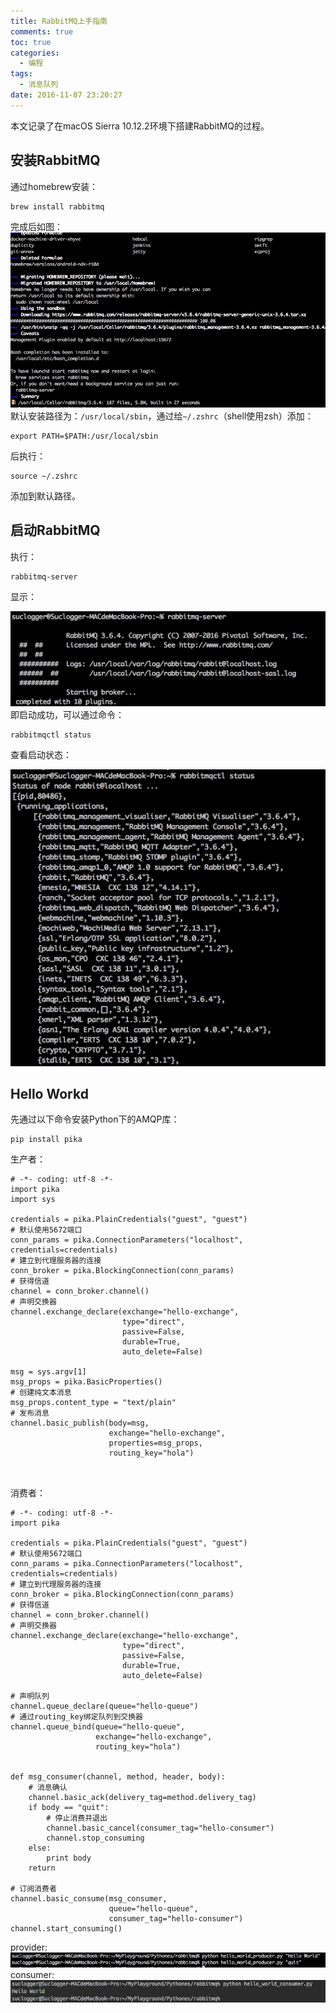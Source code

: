 ```yaml
---
title: RabbitMQ上手指南
comments: true
toc: true
categories:
  - 编程
tags:
  - 消息队列
date: 2016-11-07 23:20:27
---
```

本文记录了在macOS Sierra 10.12.2环境下搭建RabbitMQ的过程。
<!-- more -->
## 安装RabbitMQ
通过homebrew安装：
```
brew install rabbitmq
```
完成后如图：
![](/image/2016-11-07-23-21-57.jpg)
默认安装路径为：`/usr/local/sbin`，通过给`~/.zshrc`（shell使用zsh）添加：
```
export PATH=$PATH:/usr/local/sbin
```
后执行：
```
source ~/.zshrc
```
添加到默认路径。
## 启动RabbitMQ
执行：
```
rabbitmq-server
```
显示：

![](/image/2016-11-07-23-29-16.jpg)
即启动成功，可以通过命令：
```
rabbitmqctl status
```
查看启动状态：

![](/image/2016-11-07-23-30-07.jpg)

## Hello Workd
先通过以下命令安装Python下的AMQP库：
```
pip install pika
```
生产者：
```
# -*- coding: utf-8 -*-
import pika
import sys

credentials = pika.PlainCredentials("guest", "guest")
# 默认使用5672端口
conn_params = pika.ConnectionParameters("localhost", credentials=credentials)
# 建立到代理服务器的连接
conn_broker = pika.BlockingConnection(conn_params)
# 获得信道
channel = conn_broker.channel()
# 声明交换器
channel.exchange_declare(exchange="hello-exchange",
                         type="direct",
                         passive=False,
                         durable=True,
                         auto_delete=False)

msg = sys.argv[1]
msg_props = pika.BasicProperties()
# 创建纯文本消息
msg_props.content_type = "text/plain"
# 发布消息
channel.basic_publish(body=msg,
                      exchange="hello-exchange",
                      properties=msg_props,
                      routing_key="hola")



```
消费者：
```
# -*- coding: utf-8 -*-
import pika

credentials = pika.PlainCredentials("guest", "guest")
# 默认使用5672端口
conn_params = pika.ConnectionParameters("localhost", credentials=credentials)
# 建立到代理服务器的连接
conn_broker = pika.BlockingConnection(conn_params)
# 获得信道
channel = conn_broker.channel()
# 声明交换器
channel.exchange_declare(exchange="hello-exchange",
                         type="direct",
                         passive=False,
                         durable=True,
                         auto_delete=False)

# 声明队列
channel.queue_declare(queue="hello-queue")
# 通过routing_key绑定队列到交换器
channel.queue_bind(queue="hello-queue",
                   exchange="hello-exchange",
                   routing_key="hola")


def msg_consumer(channel, method, header, body):
    # 消息确认
    channel.basic_ack(delivery_tag=method.delivery_tag)
    if body == "quit":
        # 停止消费并退出
        channel.basic_cancel(consumer_tag="hello-consumer")
        channel.stop_consuming
    else:
        print body
    return

# 订阅消费者
channel.basic_consume(msg_consumer,
                      queue="hello-queue",
                      consumer_tag="hello-consumer")
channel.start_consuming()

```

provider:
![](/image/2016-11-07-23-51-07.jpg)
consumer:
![](/image/2016-11-07-23-51-20.jpg)
